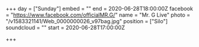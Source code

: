 +++
day = ["Sunday"]
embed = ""
end = 2020-06-28T18:00:00Z
facebook = "https://www.facebook.com/officialMR.G/"
name = "Mr. G Live"
photo = "/v1583321141/Web_0000000026_v97bag.jpg"
position = ["Silo"]
soundcloud = ""
start = 2020-06-28T17:00:00Z

+++
